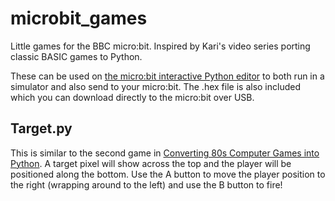 # microbit_games

Little games for the BBC micro:bit. Inspired by Kari's video series
porting classic BASIC games to Python.

These can be used on [the micro:bit interactive Python editor][1] to
both run in a simulator and also send to your micro:bit. The .hex file
is also included which you can download directly to the micro:bit over
USB.

[1]: https://python.microbit.org

## Target.py

This is similar to the second game in [Converting 80s Computer Games
into Python][2]. A target pixel will show across the top and the
player will be positioned along the bottom. Use the A button to move the
player position to the right (wrapping around to the left) and use the
B button to fire!

[2]: https://www.youtube.com/watch?v=toyx1W0nCwI

